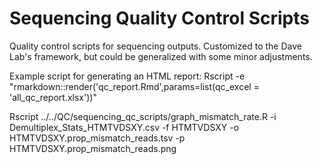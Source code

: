 # Sequencing Quality Control Scripts

Quality control scripts for sequencing outputs. Customized to the Dave Lab's framework, but could be generalized with some minor adjustments.

Example script for generating an HTML report:
Rscript -e "rmarkdown::render('qc_report.Rmd',params=list(qc_excel = 'all_qc_report.xlsx'))"

Rscript ../../QC/sequencing_qc_scripts/graph_mismatch_rate.R -i Demultiplex_Stats_HTMTVDSXY.csv -f HTMTVDSXY -o HTMTVDSXY.prop_mismatch_reads.tsv -p HTMTVDSXY.prop_mismatch_reads.png
